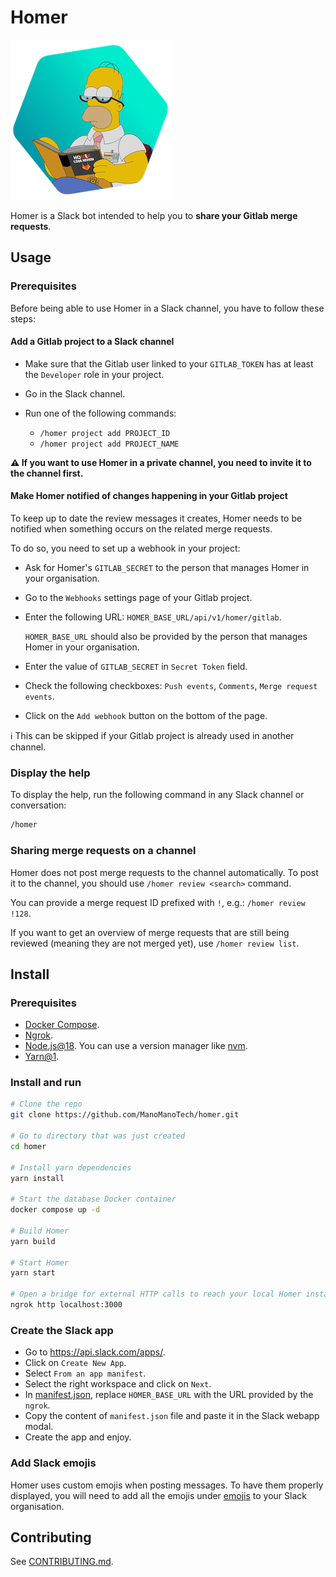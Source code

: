 # Homer

![Homer](./homer256.png)

Homer is a Slack bot intended to help you to **share your Gitlab merge requests**.

## Usage

### Prerequisites

Before being able to use Homer in a Slack channel, you have to follow these
steps:

#### Add a Gitlab project to a Slack channel

- Make sure that the Gitlab user linked to your `GITLAB_TOKEN` has at least the
  `Developer` role in your project.

- Go in the Slack channel.

- Run one of the following commands:
  - `/homer project add PROJECT_ID`
  - `/homer project add PROJECT_NAME`

**⚠️ If you want to use Homer in a private channel, you need to invite it to the
channel first.**

#### Make Homer notified of changes happening in your Gitlab project

To keep up to date the review messages it creates, Homer needs to be notified
when something occurs on the related merge requests.

To do so, you need to set up a webhook in your project:

- Ask for Homer's `GITLAB_SECRET` to the person that manages Homer in your
  organisation.

- Go to the `Webhooks` settings page of your Gitlab project.

- Enter the following URL: `HOMER_BASE_URL/api/v1/homer/gitlab`.

  `HOMER_BASE_URL` should also be provided by the person that manages Homer in
  your organisation.

- Enter the value of `GITLAB_SECRET` in `Secret Token` field.

- Check the following checkboxes: `Push events`, `Comments`,
  `Merge request events`.

- Click on the `Add webhook` button on the bottom of the page.

ℹ️ This can be skipped if your Gitlab project is already used in another channel.

### Display the help

To display the help, run the following command in any Slack channel or
conversation:

```bash
/homer
```

### Sharing merge requests on a channel

Homer does not post merge requests to the channel automatically. To post it to
the channel, you should use `/homer review <search>` command.

You can provide a merge request ID prefixed with `!`, e.g.: `/homer review !128`.

If you want to get an overview of merge requests that are still being reviewed
(meaning they are not merged yet), use `/homer review list`.

## Install

### Prerequisites

- [Docker Compose](https://docs.docker.com/compose/install/).
- [Ngrok](https://ngrok.com/download).
- [Node.js@18](https://nodejs.org/en/). You can use a version manager like [nvm](https://github.com/nvm-sh/nvm).
- [Yarn@1](https://classic.yarnpkg.com/lang/en/).

### Install and run

```bash
# Clone the repo
git clone https://github.com/ManoManoTech/homer.git

# Go to directory that was just created
cd homer

# Install yarn dependencies
yarn install

# Start the database Docker container
docker compose up -d

# Build Homer
yarn build

# Start Homer
yarn start

# Open a bridge for external HTTP calls to reach your local Homer instance
ngrok http localhost:3000
```

### Create the Slack app

- Go to https://api.slack.com/apps/.
- Click on `Create New App`.
- Select `From an app manifest`.
- Select the right workspace and click on `Next`.
- In [manifest.json](./manifest.json), replace `HOMER_BASE_URL` with the URL provided by the `ngrok`.
- Copy the content of `manifest.json` file and paste it in the Slack webapp
  modal.
- Create the app and enjoy.

### Add Slack emojis

Homer uses custom emojis when posting messages. To have them properly
displayed, you will need to add all the emojis under [emojis](./emojis) to your
Slack organisation.

## Contributing

See [CONTRIBUTING.md](./CONTRIBUTING.md).
